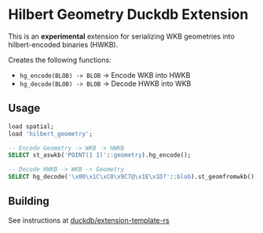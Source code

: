 # Hilbert Geometry Duckdb Extension

This is an **experimental** extension for serializing WKB geometries into hilbert-encoded binaries (HWKB).

Creates the following functions:

- `hg_encode(BLOB) -> BLOB` -> Encode WKB into HWKB
- `hg_decode(BLOB) -> BLOB` -> Decode HWKB into WKB

## Usage

```sql
load spatial;
load 'hilbert_geometry';

-- Encode Geometry -> WKB -> HWKB
SELECT st_aswkb('POINT(1 1)'::geometry).hg_encode();

-- Decode HWKB -> WKB -> Geometry
SELECT hg_decode('\x00\x1C\xC0\x9C7@\x1E\x1D?'::blob).st_geomfromwkb();
```

## Building

See instructions at [duckdb/extension-template-rs](https://github.com/duckdb/extension-template-rs)
